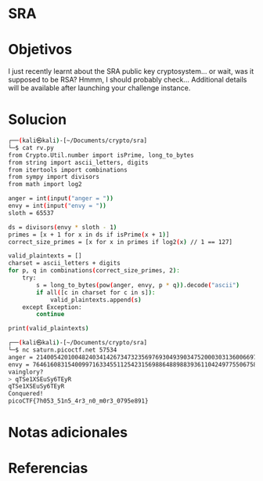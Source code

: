 # SRA
# Objetivos
I just recently learnt about the SRA public key cryptosystem... or wait, was it supposed to be RSA? Hmmm, I should probably check...
Additional details will be available after launching your challenge instance.
# Solucion
```bash
┌──(kali㉿kali)-[~/Documents/crypto/sra]
└─$ cat rv.py   
from Crypto.Util.number import isPrime, long_to_bytes
from string import ascii_letters, digits
from itertools import combinations
from sympy import divisors
from math import log2

anger = int(input("anger = "))
envy = int(input("envy = "))
sloth = 65537

ds = divisors(envy * sloth - 1)
primes = [x + 1 for x in ds if isPrime(x + 1)]
correct_size_primes = [x for x in primes if log2(x) // 1 == 127]

valid_plaintexts = []
charset = ascii_letters + digits
for p, q in combinations(correct_size_primes, 2):
    try:
        s = long_to_bytes(pow(anger, envy, p * q)).decode("ascii")
        if all([c in charset for c in s]):
            valid_plaintexts.append(s)
    except Exception:
        continue

print(valid_plaintexts)

┌──(kali㉿kali)-[~/Documents/crypto/sra]
└─$ nc saturn.picoctf.net 57534
anger = 21400542010048240341426734732356976930493903475200030313600669783656940593199
envy = 76461608315400997163345511254231569886488988393611042497755067584127107477729
vainglory?
> qTSe1XSEuSy6TEyR
qTSe1XSEuSy6TEyR
Conquered!
picoCTF{7h053_51n5_4r3_n0_m0r3_0795e891}

```

# Notas adicionales

# Referencias
